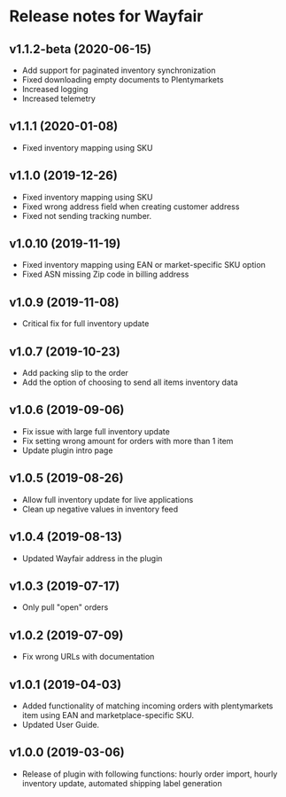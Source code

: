 ﻿# Release notes for Wayfair

## v1.1.2-beta (2020-06-15)
- Add support for paginated inventory synchronization
- Fixed downloading empty documents to Plentymarkets
- Increased logging
- Increased telemetry

## v1.1.1 (2020-01-08)
- Fixed inventory mapping using SKU

## v1.1.0 (2019-12-26)
- Fixed inventory mapping using SKU
- Fixed wrong address field when creating customer address
- Fixed not sending tracking number.

## v1.0.10 (2019-11-19)
- Fixed inventory mapping using EAN or market-specific SKU option
- Fixed ASN missing Zip code in billing address

## v1.0.9 (2019-11-08)
- Critical fix for full inventory update

## v1.0.7 (2019-10-23)
- Add packing slip to the order 
- Add the option of choosing to send all items inventory data

## v1.0.6 (2019-09-06)
- Fix issue with large full inventory update
- Fix setting wrong amount for orders with more than 1 item
- Update plugin intro page

## v1.0.5 (2019-08-26)
- Allow full inventory update for live applications
- Clean up negative values in inventory feed

## v1.0.4 (2019-08-13)
- Updated Wayfair address in the plugin

## v1.0.3 (2019-07-17)
- Only pull "open" orders

## v1.0.2 (2019-07-09)
- Fix wrong URLs with documentation

## v1.0.1 (2019-04-03)
- Added functionality of matching incoming orders with plentymarkets item using EAN and marketplace-specific SKU.
- Updated User Guide.

## v1.0.0 (2019-03-06)
- Release of plugin with following functions: hourly order import, hourly inventory update, automated shipping label generation
